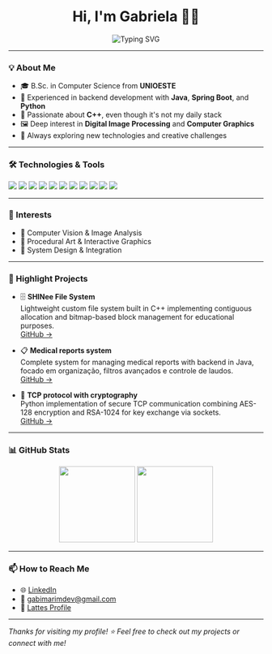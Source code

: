 <h1 align="center">Hi, I'm Gabriela 👩‍💻</h1>

<p align="center">
  <img src="https://readme-typing-svg.demolab.com?font=Fira+Code&pause=1000&color=FF69B4&center=true&vCenter=true&width=500&lines=Back-End+Developer+%7C+Java%2C+Python%2C+C%2B%2B;Loves+Code%2C+Art+%26+Graphics;Always+Learning+and+Building" alt="Typing SVG" />
</p>

---

### 💡 About Me

- 🎓 B.Sc. in Computer Science from **UNIOESTE**
- 💼 Experienced in backend development with **Java**, **Spring Boot**, and **Python**
- 💚 Passionate about **C++**, even though it's not my daily stack
- 🖼️ Deep interest in **Digital Image Processing** and **Computer Graphics**
- 🧠 Always exploring new technologies and creative challenges

---

### 🛠️ Technologies & Tools

<p>
  <img src="https://img.shields.io/badge/Java-%23ED8B00.svg?style=for-the-badge&logo=java&logoColor=white"/>
  <img src="https://img.shields.io/badge/Python-%2314354C.svg?style=for-the-badge&logo=python&logoColor=white"/>
  <img src="https://img.shields.io/badge/C%2B%2B-%2300599C.svg?style=for-the-badge&logo=c%2B%2B&logoColor=white"/>
  <img src="https://img.shields.io/badge/Spring_Boot-%236DB33F.svg?style=for-the-badge&logo=spring-boot&logoColor=white"/>
  <img src="https://img.shields.io/badge/FastAPI-%23009688.svg?style=for-the-badge&logo=fastapi&logoColor=white"/>
  <img src="https://img.shields.io/badge/Vue.js-%2335495e.svg?style=for-the-badge&logo=vuedotjs&logoColor=%234FC08D"/>
  <img src="https://img.shields.io/badge/MySQL-%2300f.svg?style=for-the-badge&logo=mysql&logoColor=white"/>
  <img src="https://img.shields.io/badge/SQLite-%23003B57.svg?style=for-the-badge&logo=sqlite&logoColor=white"/>
  <img src="https://img.shields.io/badge/PostgreSQL-%23316192.svg?style=for-the-badge&logo=postgresql&logoColor=white"/>
  <img src="https://img.shields.io/badge/Git-%23F05032.svg?style=for-the-badge&logo=git&logoColor=white"/>
  <img src="https://img.shields.io/badge/Jenkins-%23D24939.svg?style=for-the-badge&logo=jenkins&logoColor=white"/>
</p>

---

### 🌱 Interests

- 🧪 Computer Vision & Image Analysis
- 🎨 Procedural Art & Interactive Graphics
- 🧩 System Design & Integration

---

### 📌 Highlight Projects

- 🗄️ **SHINee File System**  
  Lightweight custom file system built in C++ implementing contiguous allocation and bitmap-based block management for educational purposes.  
  [GitHub →](https://github.com/marimgabi/FileSystemSO)

- 📋 **Medical reports system**  
  Complete system for managing medical reports with backend in Java, focado em organização, filtros avançados e controle de laudos.  
  [GitHub →](https://github.com/marimgabi/sistema-laudos)

- 🔐 **TCP protocol with cryptography**  
  Python implementation of secure TCP communication combining AES-128 encryption and RSA-1024 for key exchange via sockets.  
  [GitHub →](https://github.com/marimgabi/tcpCryptography)

---

### 📊 GitHub Stats

<p align="center">
  <img src="https://github-readme-stats.vercel.app/api?username=marimgabi&show_icons=true&theme=radical&hide=prs" height="150">
  <img src="https://github-readme-stats.vercel.app/api/top-langs/?username=marimgabi&layout=compact&theme=radical" height="150">
</p>

---

### 📫 How to Reach Me

- 🌐 [LinkedIn](https://www.linkedin.com/in/gabriela-marim-884844217/)
- 💌 gabimarimdev@gmail.com
- 🧠 [Lattes Profile](http://lattes.cnpq.br/3313666729930244)

---

_Thanks for visiting my profile! ⭐ Feel free to check out my projects or connect with me!_
